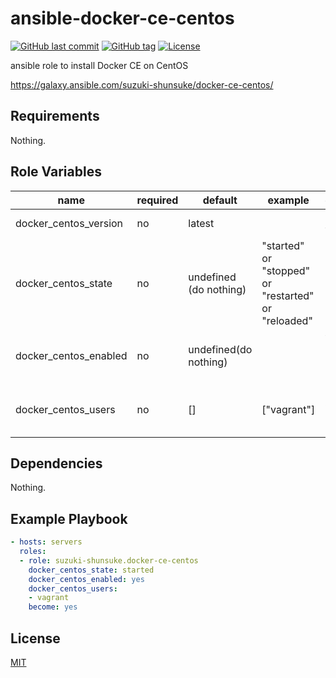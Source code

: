 # ansible-docker-ce-centos

[![GitHub last commit](https://img.shields.io/github/last-commit/suzuki-shunsuke/ansible-docker-ce-centos.svg)](https://github.com/suzuki-shunsuke/ansible-docker-ce-centos)
[![GitHub tag](https://img.shields.io/github/tag/suzuki-shunsuke/ansible-docker-ce-centos.svg)](https://github.com/suzuki-shunsuke/ansible-docker-ce-centos/releases)
[![License](http://img.shields.io/badge/license-mit-blue.svg?style=flat-square)](https://raw.githubusercontent.com/suzuki-shunsuke/ansible-docker-ce-centos/master/LICENSE)

ansible role to install Docker CE on CentOS

https://galaxy.ansible.com/suzuki-shunsuke/docker-ce-centos/

## Requirements

Nothing.

## Role Variables

name | required | default | example | description
--- | --- | --- | --- | ---
docker_centos_version | no | latest | | docker version
docker_centos_state | no | undefined (do nothing) | "started" or "stopped" or "restarted" or "reloaded" | docker daemon state
docker_centos_enabled | no | undefined(do nothing) | | whether docker daemon is enabled
docker_centos_users | no | [] | ["vagrant"] | users added to docker group

## Dependencies

Nothing.

## Example Playbook

```yaml
- hosts: servers
  roles:
  - role: suzuki-shunsuke.docker-ce-centos
    docker_centos_state: started
    docker_centos_enabled: yes
    docker_centos_users:
    - vagrant
    become: yes
```

## License

[MIT](LICENSE)
